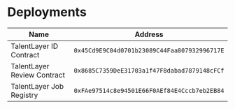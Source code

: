 # Deployments

| Name                        | Address                                      |
| --------------------------- | -------------------------------------------- |
| TalentLayer ID Contract     | `0x45Cd9E9C04d0701b23089C44Faa807932996717E` |
| TalentLayer Review Contract | `0x8685C7359DeE31703a1f47F8dabad7879148cFCf` |
| TalentLayer Job Registry    | `0xFAe97514c8e94501E66F0AEf84E4Cccb7eb2EB84` |

